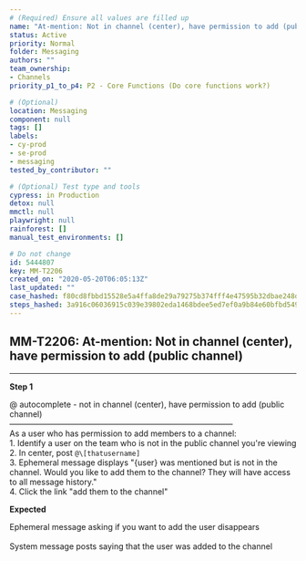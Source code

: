 ```yaml
---
# (Required) Ensure all values are filled up
name: "At-mention: Not in channel (center), have permission to add (public channel)"
status: Active
priority: Normal
folder: Messaging
authors: ""
team_ownership: 
- Channels
priority_p1_to_p4: P2 - Core Functions (Do core functions work?)

# (Optional)
location: Messaging
component: null
tags: []
labels: 
- cy-prod
- se-prod
- messaging
tested_by_contributor: ""

# (Optional) Test type and tools
cypress: in Production
detox: null
mmctl: null
playwright: null
rainforest: []
manual_test_environments: []

# Do not change
id: 5444807
key: MM-T2206
created_on: "2020-05-20T06:05:13Z"
last_updated: ""
case_hashed: f80cd8fbbd15528e5a4ffa8de29a79275b374fff4e47595b32dbae248d0ff8474cbe6354d3d6f5ead5243b5c1948e9de
steps_hashed: 3a916c06036915c039e39802eda1468bdee5ed7ef0a9b84e60bfbd549e2194a5d96b671cd6a8e255b05ca340d5192753
---
```


<!-- (Auto-generated) Based on frontmatter's "key" and "name" -->

## MM-T2206: At-mention: Not in channel (center), have permission to add (public channel)

---

**Step 1**

@ autocomplete - not in channel (center), have permission to add (public channel)\
————————————————————————————\
As a user who has permission to add members to a channel:\
1\. Identify a user on the team who is not in the public channel you're viewing\
2\. In center, post `@\[thatusername]`\
3\. Ephemeral message displays "{user} was mentioned but is not in the channel. Would you like to add them to the channel? They will have access to all message history."\
4\. Click the link "add them to the channel"

**Expected**

Ephemeral message asking if you want to add the user disappears\
\
System message posts saying that the user was added to the channel
